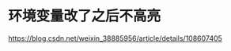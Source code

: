 # 环境变量改了之后不高亮











https://blog.csdn.net/weixin_38885956/article/details/108607405













